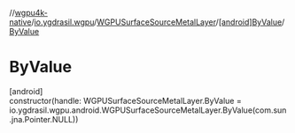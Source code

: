 //[wgpu4k-native](../../../../index.md)/[io.ygdrasil.wgpu](../../index.md)/[WGPUSurfaceSourceMetalLayer](../index.md)/[[android]ByValue](index.md)/[ByValue](-by-value.md)

# ByValue

[android]\
constructor(handle: WGPUSurfaceSourceMetalLayer.ByValue = io.ygdrasil.wgpu.android.WGPUSurfaceSourceMetalLayer.ByValue(com.sun.jna.Pointer.NULL))